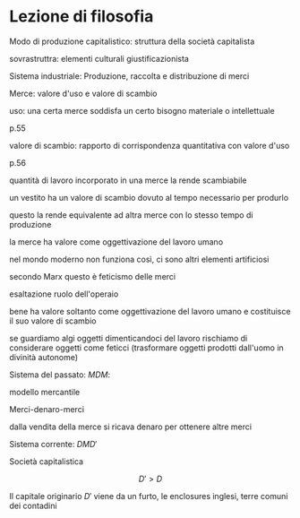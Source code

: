 # Lezione di filosofia

Modo di produzione capitalistico: struttura della società capitalista

sovrastruttra: elementi culturali giustificazionista


Sistema industriale:
Produzione, raccolta e distribuzione di merci


Merce: valore d'uso e valore di scambio

uso: una certa merce soddisfa un certo bisogno materiale o intellettuale

p.55

valore di scambio: rapporto di corrispondenza quantitativa con valore d'uso

p.56

quantità di lavoro incorporato in una merce la rende scambiabile

un vestito ha un valore di scambio dovuto al tempo necessario per produrlo

questo la rende equivalente ad altra merce con lo stesso tempo di produzione

la merce ha valore come oggettivazione del lavoro umano

nel mondo moderno non funziona così, ci sono altri elementi artificiosi

secondo Marx questo è feticismo delle merci

esaltazione ruolo dell'operaio

bene ha valore soltanto come oggettivazione del lavoro umano e costituisce il suo valore di scambio

se guardiamo algi oggetti dimenticandoci del lavoro rischiamo di considerare oggetti come feticci (trasformare oggetti prodotti dall'uomo in divinità autonome)


Sistema del passato: $MDM$:

modello mercantile

Merci-denaro-merci

dalla vendita della merce si ricava denaro per ottenere altre merci

Sistema corrente: $DMD'$

Società capitalistica

$$
D'> D
$$

Il capitale originario $D'$ viene da un furto, le enclosures inglesi, terre comuni dei contadini


<!--stackedit_data:
eyJoaXN0b3J5IjpbNzAyMjczMTE4LC05NjkxMDQ4MzNdfQ==
-->